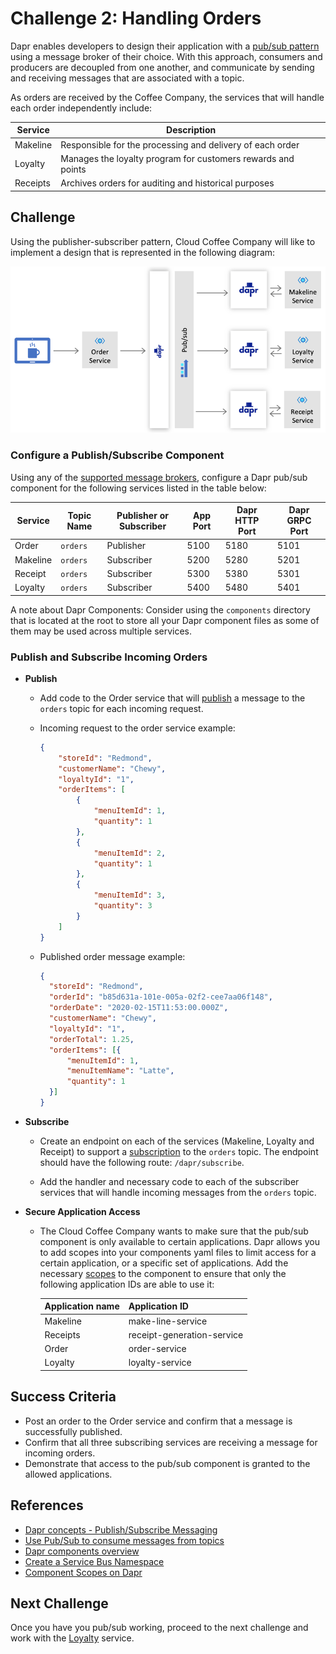 # Challenge 2: Handling Orders

Dapr enables developers to design their application with a [pub/sub pattern](https://docs.microsoft.com/en-us/azure/architecture/patterns/publisher-subscriber) using a message broker of their choice. With this approach, consumers and producers are decoupled from one another, and communicate by sending and receiving messages that are associated with a topic.

As orders are received by the Coffee Company, the services that will handle each order independently include:

| Service     | Description                                                 |
|-------------|-------------------------------------------------------------|
| Makeline    | Responsible for the processing and delivery of each order   |
| Loyalty     | Manages the loyalty program for customers rewards and points|
| Receipts    | Archives orders for auditing and historical purposes        |

## Challenge

Using the publisher-subscriber pattern, Cloud Coffee Company will like to implement a design that is represented in the following diagram:

![Handling orders](./images/challenge2-overview.png)

### Configure a Publish/Subscribe Component

Using any of the [supported message brokers](https://docs.dapr.io/operations/components/setup-pubsub/setup-pubsub-overview/), configure a Dapr pub/sub component for the following services listed in the table below:

| Service     | Topic Name     | Publisher or Subscriber  | App Port  | Dapr HTTP Port | Dapr GRPC Port|
|-------------|----------------|--------------------------|-----------|-----------|------|
| Order       | `orders`       | Publisher                | 5100      | 5180      | 5101     |
| Makeline    | `orders`       | Subscriber               | 5200      | 5280      | 5201     |
| Receipt     | `orders`       | Subscriber               | 5300      | 5380      | 5301     |
| Loyalty     | `orders`       | Subscriber               | 5400      | 5480      | 5401     |

A note about Dapr Components: Consider using the `components` directory that is located at the root to store all your Dapr component files as some of them may be used across multiple services.

### Publish and Subscribe Incoming Orders

- **Publish**
  - Add code to the Order service that will [publish](https://docs.dapr.io/developing-applications/building-blocks/pubsub/howto-publish-subscribe/#step-3-publish-a-topic) a message to the `orders` topic for each incoming request.
  - Incoming request to the order service example:

    ```JSON
    {
        "storeId": "Redmond",
        "customerName": "Chewy",
        "loyaltyId": "1",
        "orderItems": [
            {
                "menuItemId": 1,
                "quantity": 1
            },
            {
                "menuItemId": 2,
                "quantity": 1
            },
            {
                "menuItemId": 3,
                "quantity": 3
            }
        ]
    }  
    ```

  - Published order message example:
  
    ```JSON
    {
      "storeId": "Redmond",
      "orderId": "b85d631a-101e-005a-02f2-cee7aa06f148",
      "orderDate": "2020-02-15T11:53:00.000Z",
      "customerName": "Chewy",
      "loyaltyId": "1",
      "orderTotal": 1.25,
      "orderItems": [{
          "menuItemId": 1,
          "menuItemName": "Latte",
          "quantity": 1
      }]
    }
    ```

- **Subscribe**

  - Create an endpoint on each of the services (Makeline, Loyalty and Receipt) to support a [subscription](https://docs.dapr.io/developing-applications/building-blocks/pubsub/howto-publish-subscribe/#step-2-subscribe-to-topics) to the `orders` topic. The endpoint should have the following route: `/dapr/subscribe`.
  
  - Add the handler and necessary code to each of the subscriber services that will handle incoming messages from the `orders` topic.

- **Secure Application Access**

  - The Cloud Coffee Company wants to make sure that the pub/sub component is only available to certain applications. Dapr allows you to add scopes into your components yaml files to limit access for a certain application, or a specific set of applications. Add the necessary [scopes](https://docs.dapr.io/operations/components/component-scopes/#application-access-to-components-with-scopes) to the component to ensure that only the following application IDs are able to use it:

    | Application name   | Application ID             |
    |--------------------|----------------------------|
    | Makeline           | make-line-service          |
    | Receipts           | receipt-generation-service |
    | Order              | order-service              |
    | Loyalty            | loyalty-service            |

## Success Criteria

- Post an order to the Order service and confirm that a message is successfully published.
- Confirm that all three subscribing services are receiving a message for incoming orders.
- Demonstrate that access to the pub/sub component is granted to the allowed applications.

## References

- [Dapr concepts - Publish/Subscribe Messaging](https://docs.dapr.io/developing-applications/building-blocks/pubsub/pubsub-overview/)
- [Use Pub/Sub to consume messages from topics](https://docs.dapr.io/developing-applications/building-blocks/pubsub/howto-publish-subscribe/)
- [Dapr components overview](https://docs.dapr.io/concepts/components-concept/)
- [Create a Service Bus Namespace](https://docs.microsoft.com/en-us/azure/service-bus-messaging/service-bus-create-namespace-portal)
- [Component Scopes on Dapr](https://docs.dapr.io/operations/components/component-scopes/)

## Next Challenge

Once you have you pub/sub working, proceed to the next challenge and work with the [Loyalty](challenge-3.md) service.
